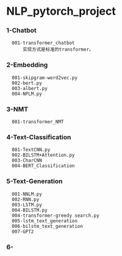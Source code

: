 # NLP_pytorch_project

### 1-Chatbot
      001-transformer_chatbot
          实现方式是标准的transformer。

### 2-Embedding
      001-skipgram-word2vec.py
      002-bert.py
      003-albert.py	
      004-NPLM.py

### 3-NMT
      001-transformer_NMT

### 4-Text-Classification
      001-TextCNN.py
      002-BILSTM+Attention.py
      003-CharCNN
      004-BERT_Classification
      
### 5-Text-Generation
      001-NNLM.py	
      002-RNN.py	
      003-LSTM.py	
      004-BILSTM.py	
      004-transformer-greedy search.py
      005-lstm_text_generation	
      006-bilstm_text_generation
      007-GPT2    
      
### 6-
      
